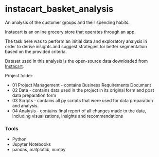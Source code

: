 # instacart_basket_analysis
An analysis of the customer groups and their spending habits.

Instacart is an online grocery store that operates through an app.

The task here was to perform an initial data and exploratory analysis in order
to derive insights and suggest strategies for better segmentation based on
the provided criteria.

Dataset used in this analysis is the open-source data downloaded from [Instacart](https://www.instacart.com/).

Project folder:
 - 01 Project Management - contains Business Requirements Document
 - 02 Data - contains data used in the project in its original form and post data preparation form
 - 03 Scripts - contains all py scripts that were used for data preparation and analysis.
 - 04 Analysis - contains final report of all changes made to the data, including visualizations, insights and recommendations

### Tools
 - Python
 - Jupyter Notebooks
 - pandas, matplotlib, numpy
